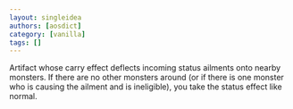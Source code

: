 ```yaml
---
layout: singleidea
authors: [aosdict]
category: [vanilla]
tags: []
---
```

Artifact whose carry effect deflects incoming status ailments onto nearby monsters. If there are no other monsters around (or if there is one monster who is causing the ailment and is ineligible), you take the status effect like normal.
